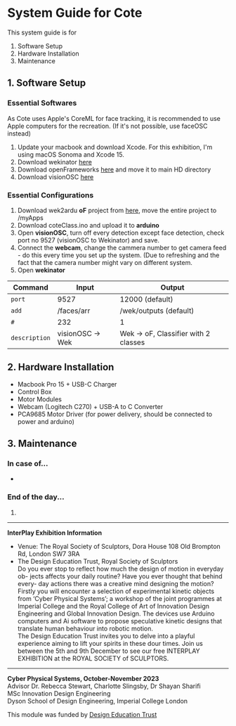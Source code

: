 # System Guide for Cote
This system guide is for 
1. Software Setup
2. Hardware Installation
3. Maintenance
## 1. Software Setup
### Essential Softwares
As Cote uses Apple's CoreML for face tracking, it is recommended to use Apple computers for the recreation. (If it's not possible, use faceOSC instead)  
1. Update your macbook and download Xcode. For this exhibition, I'm using macOS Sonoma and Xcode 15.
2. Download wekinator [here](http://www.wekinator.org/downloads/)
3. Download openFrameworks [here](https://openframeworks.cc/download/) and move it to main HD directory
4. Download visionOSC [here](https://github.com/LingDong-/VisionOSC)
### Essential Configurations
1. Download wek2ardu **oF** project from [here](https://github.com/chanulee/cote/tree/d52dcc5865f60ab2a6a312d79a86d98ab8011d35/demonov01), move the entire project to /myApps
2. Download coteClass.ino and upload it to **arduino**
3. Open **visionOSC**, turn off every detection except face detection, check port no 9527 (visionOSC to Wekinator) and save.
4. Connect the **webcam**, change the cammera number to get camera feed - do this every time you set up the system. (Due to refreshing and the fact that the camera number might vary on different system.
5. Open **wekinator**  

| Command | Input | Output |
| --- | --- | --- |
| `port` | 9527 | 12000 (default) |
| `add` | /faces/arr | /wek/outputs (default) |
| `#` | 232 | 1 |
|`description` | visionOSC -> Wek | Wek -> oF, Classifier with 2 classes |
## 2. Hardware Installation
- Macbook Pro 15 + USB-C Charger
- Control Box
- Motor Modules
- Webcam (Logitech C270) + USB-A to C Converter
- PCA9685 Motor Driver (for power delivery, should be connected to power and arduino)
## 3. Maintenance
### In case of...
- 
### End of the day...
1. 
---
**InterPlay Exhibition Information**   
- Venue: The Royal Society of Sculptors, Dora House 108 Old Brompton Rd, London SW7 3RA
- The Design Education Trust, Royal Society of Sculptors  
Do you ever stop to reflect how much the design of motion in everyday ob- jects affects your daily routine? Have you ever thought that behind every-
day actions there was a creative mind designing the motion?  
Firstly you will encounter a selection of experimental kinetic objects from ‘Cyber Physical Systems’; a workshop of the joint programmes at Imperial College and the Royal College of Art of Innovation Design Engineering and Global Innovation Design. The devices use Arduino computers and Ai software to propose speculative kinetic designs that translate human behaviour into robotic motion.  
The Design Education Trust invites you to delve into a playful experience aiming to lift your spirits in these dour times. Join us between the 5th and 9th December to see our free INTERPLAY EXHIBITION at the ROYAL SOCIETY of SCULPTORS.
---
**Cyber Physical Systems, October-November 2023**    
Advisor Dr. Rebecca Stewart, Charlotte Slingsby, Dr Shayan Sharifi   
MSc Innovation Design Engineering   
Dyson School of Design Engineering, Imperial College London  
  
This module was funded by [Design Education Trust](https://www.designeducationtrust.org.uk/)

